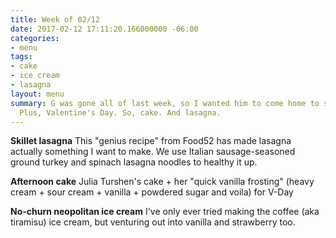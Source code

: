 ```yaml
---
title: Week of 02/12
date: 2017-02-12 17:11:20.166000000 -06:00
categories:
- menu
tags:
- cake
- ice cream
- lasagna
layout: menu
summary: G was gone all of last week, so I wanted him to come home to something tasty.
  Plus, Valentine's Day. So, cake. And lasagna.
---
```


**Skillet lasagna** This "genius recipe" from Food52 has made lasagna actually something I want to make. We use Italian sausage-seasoned ground turkey and spinach lasagna noodles to healthy it up.

**Afternoon cake** Julia Turshen's cake + her "quick vanilla frosting" (heavy cream + sour cream + vanilla + powdered sugar and voila) for V-Day

**No-churn neopolitan ice cream** I've only ever tried making the coffee (aka tiramisu) ice cream, but venturing out into vanilla and strawberry too.
